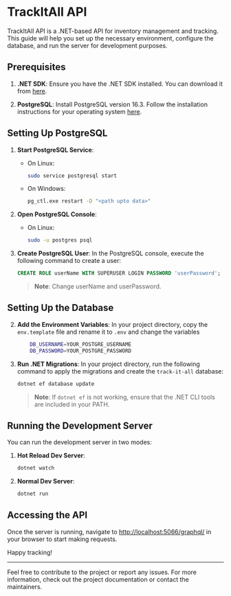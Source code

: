 # TrackItAll API

TrackItAll API is a .NET-based API for inventory management and tracking. This guide will help you set up the necessary environment, configure the database, and run the server for development purposes.

## Prerequisites

1. **.NET SDK**: Ensure you have the .NET SDK installed. You can download it from [here](https://dotnet.microsoft.com/download).

2. **PostgreSQL**: Install PostgreSQL version 16.3. Follow the installation instructions for your operating system [here](https://www.postgresql.org/download/).

## Setting Up PostgreSQL

1. **Start PostgreSQL Service**:
    - On Linux:
        ```sh
        sudo service postgresql start
        ```
	- On Windows:
		```sh
		pg_ctl.exe restart -D "<path upto data>"
		```

2. **Open PostgreSQL Console**:
    - On Linux:
        ```sh
        sudo -u postgres psql
        ```

3. **Create PostgreSQL User**:
    In the PostgreSQL console, execute the following command to create a user:
    ```sql
    CREATE ROLE userName WITH SUPERUSER LOGIN PASSWORD 'userPassword';
    ```

	> **Note**: Change userName and userPassword.

## Setting Up the Database

2. **Add the Environment Variables**:
    In your project directory, copy the `env.template` file and rename it to `.env` and change the variables
	
 	```sh
		DB_USERNAME=YOUR_POSTGRE_USERNAME
		DB_PASSWORD=YOUR_POSTGRE_PASSWORD
	```


2. **Run .NET Migrations**:
    In your project directory, run the following command to apply the migrations and create the `track-it-all` database:
    ```sh
    dotnet ef database update
    ```

    > **Note**: If `dotnet ef` is not working, ensure that the .NET CLI tools are included in your PATH.

## Running the Development Server

You can run the development server in two modes:

1. **Hot Reload Dev Server**:
    ```sh
    dotnet watch
    ```

2. **Normal Dev Server**:
    ```sh
    dotnet run
    ```

## Accessing the API

Once the server is running, navigate to [http://localhost:5066/graphql/](http://localhost:5066/graphql/) in your browser to start making requests.

Happy tracking!

---

Feel free to contribute to the project or report any issues. For more information, check out the project documentation or contact the maintainers.

